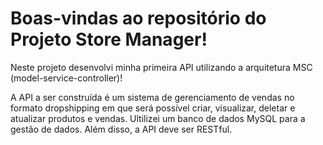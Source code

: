 # Boas-vindas ao repositório do Projeto Store Manager! 
Neste projeto desenvolvi minha primeira API utilizando a arquitetura MSC (model-service-controller)!

  A API a ser construída é um sistema de gerenciamento de vendas no formato dropshipping em que será possível criar, visualizar, deletar e atualizar produtos e vendas. Ultilizei um banco de dados MySQL para a gestão de dados. Além disso, a API deve ser RESTful.